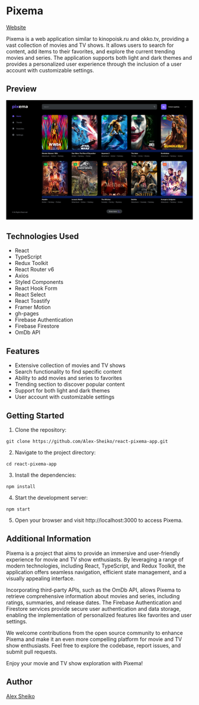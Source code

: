 # Pixema

[Website](https://alex-sheiko.github.io/react-pixema-app/)

Pixema is a web application similar to kinopoisk.ru and okko.tv, providing a vast collection of movies and TV shows. It allows users to search for content, add items to their favorites, and explore the current trending movies and series. The application supports both light and dark themes and provides a personalized user experience through the inclusion of a user account with customizable settings.

## Preview

![Image](https://github.com/Alex-Sheiko/react-pixema-app/blob/main/preview/react-pixema.jpg)

## Technologies Used

- React
- TypeScript
- Redux Toolkit
- React Router v6
- Axios
- Styled Components
- React Hook Form
- React Select
- React Toastify
- Framer Motion
- gh-pages
- Firebase Authentication
- Firebase Firestore
- OmDb API

## Features

- Extensive collection of movies and TV shows
- Search functionality to find specific content
- Ability to add movies and series to favorites
- Trending section to discover popular content
- Support for both light and dark themes
- User account with customizable settings

## Getting Started

1. Clone the repository:

```
git clone https://github.com/Alex-Sheiko/react-pixema-app.git

```

2. Navigate to the project directory:

```
cd react-pixema-app

```

3. Install the dependencies:

```
npm install

```

4. Start the development server:

```
npm start

```

5. Open your browser and visit http://localhost:3000 to access Pixema.

## Additional Information

Pixema is a project that aims to provide an immersive and user-friendly experience for movie and TV show enthusiasts. By leveraging a range of modern technologies, including React, TypeScript, and Redux Toolkit, the application offers seamless navigation, efficient state management, and a visually appealing interface.

Incorporating third-party APIs, such as the OmDb API, allows Pixema to retrieve comprehensive information about movies and series, including ratings, summaries, and release dates. The Firebase Authentication and Firestore services provide secure user authentication and data storage, enabling the implementation of personalized features like favorites and user settings.

We welcome contributions from the open source community to enhance Pixema and make it an even more compelling platform for movie and TV show enthusiasts. Feel free to explore the codebase, report issues, and submit pull requests.

Enjoy your movie and TV show exploration with Pixema!

## Author

[Alex Sheiko](https://github.com/Alex-Sheiko)
